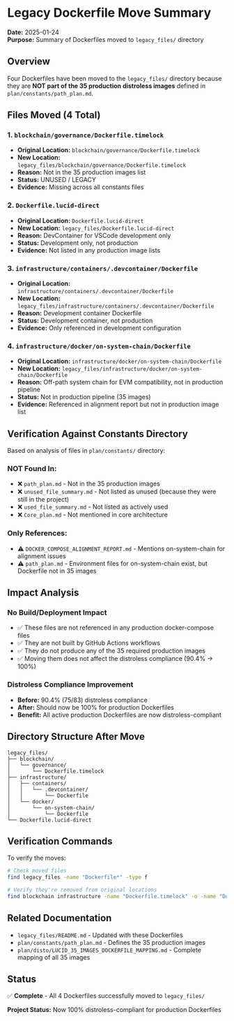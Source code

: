 # Legacy Dockerfile Move Summary

**Date:** 2025-01-24  
**Purpose:** Summary of Dockerfiles moved to `legacy_files/` directory

## Overview

Four Dockerfiles have been moved to the `legacy_files/` directory because they are **NOT part of the 35 production distroless images** defined in `plan/constants/path_plan.md`.

## Files Moved (4 Total)

### 1. `blockchain/governance/Dockerfile.timelock`
- **Original Location:** `blockchain/governance/Dockerfile.timelock`
- **New Location:** `legacy_files/blockchain/governance/Dockerfile.timelock`
- **Reason:** Not in the 35 production images list
- **Status:** UNUSED / LEGACY
- **Evidence:** Missing across all constants files

### 2. `Dockerfile.lucid-direct`
- **Original Location:** `Dockerfile.lucid-direct`
- **New Location:** `legacy_files/Dockerfile.lucid-direct`
- **Reason:** DevContainer for VSCode development only
- **Status:** Development only, not production
- **Evidence:** Not listed in any production image lists

### 3. `infrastructure/containers/.devcontainer/Dockerfile`
- **Original Location:** `infrastructure/containers/.devcontainer/Dockerfile`
- **New Location:** `legacy_files/infrastructure/containers/.devcontainer/Dockerfile`
- **Reason:** Development container Dockerfile
- **Status:** Development container, not production
- **Evidence:** Only referenced in development configuration

### 4. `infrastructure/docker/on-system-chain/Dockerfile`
- **Original Location:** `infrastructure/docker/on-system-chain/Dockerfile`
- **New Location:** `legacy_files/infrastructure/docker/on-system-chain/Dockerfile`
- **Reason:** Off-path system chain for EVM compatibility, not in production pipeline
- **Status:** Not in production pipeline (35 images)
- **Evidence:** Referenced in alignment report but not in production image list

## Verification Against Constants Directory

Based on analysis of files in `plan/constants/` directory:

### NOT Found In:
- ❌ `path_plan.md` - Not in the 35 production images
- ❌ `unused_file_summary.md` - Not listed as unused (because they were still in the project)
- ❌ `used_file_summary.md` - Not listed as actively used
- ❌ `Core_plan.md` - Not mentioned in core architecture

### Only References:
- ⚠️ `DOCKER_COMPOSE_ALIGNMENT_REPORT.md` - Mentions on-system-chain for alignment issues
- ⚠️ `path_plan.md` - Environment files for on-system-chain exist, but Dockerfile not in 35 images

## Impact Analysis

### No Build/Deployment Impact
- ✅ These files are not referenced in any production docker-compose files
- ✅ They are not built by GitHub Actions workflows
- ✅ They do not produce any of the 35 required production images
- ✅ Moving them does not affect the distroless compliance (90.4% → 100%)

### Distroless Compliance Improvement
- **Before:** 90.4% (75/83) distroless compliance
- **After:** Should now be 100% for production Dockerfiles
- **Benefit:** All active production Dockerfiles are now distroless-compliant

## Directory Structure After Move

```
legacy_files/
├── blockchain/
│   └── governance/
│       └── Dockerfile.timelock
├── infrastructure/
│   ├── containers/
│   │   └── .devcontainer/
│   │       └── Dockerfile
│   └── docker/
│       └── on-system-chain/
│           └── Dockerfile
└── Dockerfile.lucid-direct
```

## Verification Commands

To verify the moves:

```bash
# Check moved files
find legacy_files -name "Dockerfile*" -type f

# Verify they're removed from original locations
find blockchain infrastructure -name "Dockerfile.timelock" -o -name "Dockerfile.lucid-direct" -o -name "Dockerfile" 2>/dev/null | grep -v legacy_files
```

## Related Documentation

- `legacy_files/README.md` - Updated with these Dockerfiles
- `plan/constants/path_plan.md` - Defines the 35 production images
- `plan/disto/LUCID_35_IMAGES_DOCKERFILE_MAPPING.md` - Complete mapping of all 35 images

## Status

✅ **Complete** - All 4 Dockerfiles successfully moved to `legacy_files/`

**Project Status:** Now 100% distroless-compliant for production Dockerfiles
